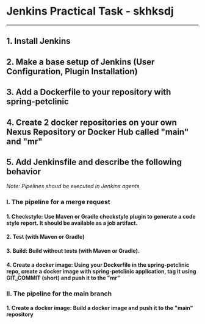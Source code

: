 # Jenkins Practical Task - skhksdj

<hr>

## 1. Install Jenkins
## 2. Make a base setup of Jenkins (User Configuration, Plugin Installation)
## 3. Add a Dockerfile to your repository with spring-petclinic
## 4. Create 2 docker repositories on your own Nexus Repository or Docker Hub called "main" and "mr"
## 5. Add Jenkinsfile and describe the following behavior
*Note: Pipelines shoud be executed in Jenkins agents*

### I. The pipeline for a merge request

#### 1. Checkstyle: Use Maven or Gradle checkstyle plugin to generate a code style report. It should be available as a job artifact.

#### 2. Test (with Maven or Gradle)

#### 3. Build: Build without tests (with Maven or Gradle).

#### 4. Create a docker image: Using your Dockerfile in the spring-petclinic repo, create a docker image with spring-petclinic application, tag it using GIT_COMMIT (short) and push it to the "mr"

### II. The pipeline for the main branch

#### 1. Create a docker image: Build a docker image and push it to the "main" repository
